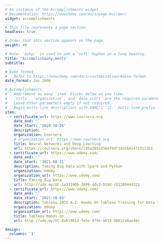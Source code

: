 ```yaml
---
# An instance of the Accomplishments widget.
# Documentation: https://wowchemy.com/docs/page-builder/
widget: accomplishments

# This file represents a page section.
headless: true

# Order that this section appears on the page.
weight: 40

# Note: `&shy;` is used to add a 'soft' hyphen in a long heading.
title: 'Accomplish&shy;ments'
subtitle:

# Date format
#   Refer to https://wowchemy.com/docs/customization/#date-format
date_format: Jan 2006

# Accomplishments.
#   Add/remove as many `item` blocks below as you like.
#   `title`, `organization`, and `date_start` are the required parameters.
#   Leave other parameters empty if not required.
#   Begin multi-line descriptions with YAML's `|2-` multi-line prefix.
item:
  - certificate_url: https://www.coursera.org
    date_end: ''
    date_start: '2020-10-26'
    description: ''
    organization: Coursera
    # organization_url: https://www.coursera.org
    title: Neural Networks and Deep Learning
    url: https://coursera.org/share/195a2852456df6df3da56414723111b1
  - certificate_url: https://www.udemy.com/
    date_end: ''
    date_start: '2021-08-31'
    description: Taming Big Data with Spark and Python
    organization: Udemy
    organization_url: https://www.udemy.com/
    title: Taming Big Data
    url: http://ude.my/UC-5a33190b-3899-4dc3-918d-c63280444321
  - certificate_url: https://www.udemy.com/
    date_end: ''
    date_start: '2021-10-03'
    description: Tableau 2022 A-Z: Hands-On Tableau Training for Data Science
    organization: Udemy
    organization_url: https://www.udemy.com/
    title: Tableau Hands-on
    url: http://ude.my/UC-8a619614-fe5e-4f9e-a018-98812a9ae48c

design:
  columns: '1'
---
```

